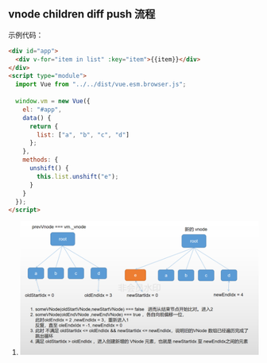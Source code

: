 ## vnode children diff push 流程

示例代码：

```html
<div id="app">
  <div v-for="item in list" :key="item">{{item}}</div>
</div>
<script type="module">
  import Vue from "../../dist/vue.esm.browser.js";

  window.vm = new Vue({
    el: "#app",
    data() {
      return {
        list: ["a", "b", "c", "d"]
      };
    },
    methods: {
      unshift() {
        this.list.unshift("e");
      }
    }
  });
</script>
```

1. ![](vue-vdom-diff-unshift_01.png)
